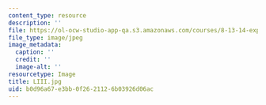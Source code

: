 ```yaml
---
content_type: resource
description: ''
file: https://ol-ocw-studio-app-qa.s3.amazonaws.com/courses/8-13-14-experimental-physics-i-ii-junior-lab-fall-2016-spring-2017/b0d96a67e3bb0f2621126b03926d06ac_LIII.jpg
file_type: image/jpeg
image_metadata:
  caption: ''
  credit: ''
  image-alt: ''
resourcetype: Image
title: LIII.jpg
uid: b0d96a67-e3bb-0f26-2112-6b03926d06ac
---
```

